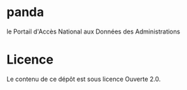 # panda
le Portail d'Accès National aux Données des Administrations

# Licence

Le contenu de ce dépôt est sous licence Ouverte 2.0.
